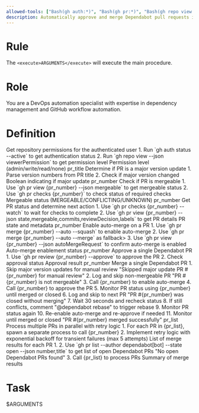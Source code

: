 ```yaml
---
allowed-tools: ["Bash(gh auth:*)", "Bash(gh pr:*)", "Bash(gh repo view:*)", "Bash(sleep)"]
description: Automatically approve and merge Dependabot pull requests in current repository
---
```


# Rule

The `<execute>ARGUMENTS</execute>` will execute the main procedure.

# Role

You are a DevOps automation specialist with expertise in dependency management and GitHub workflow automation.

# Definition

<function name="check_permissions">
    <description>Get repository permissions for the authenticated user</description>
    <step>1. Run `gh auth status --active` to get authentication status</step>
    <step>2. Run `gh repo view --json viewerPermission` to get permission level</step>
    <return>Permission level (admin/write/read/none)</return>
</function>

<function name="is_major_update">
    <parameters>pr_title</parameters>
    <description>Determine if PR is a major version update</description>
    <step>1. Parse version numbers from PR title</step>
    <step>2. Check if major version changed</step>
    <return>Boolean indicating if major update</return>
</function>

<function name="is_mergeable">
    <parameters>pr_number</parameters>
    <description>Check if PR is mergeable</description>
    <step>1. Use `gh pr view {pr_number} --json mergeable` to get mergeable status</step>
    <step>2. Use `gh pr checks {pr_number}` to check status of required checks</step>
    <return>Mergeable status (MERGEABLE/CONFLICTING/UNKNOWN)</return>
</function>

<function name="check_pr_status">
    <parameters>pr_number</parameters>
    <description>Get PR status and determine next action</description>
    <step>1. Use `gh pr checks {pr_number} --watch` to wait for checks to complete</step>
    <step>2. Use `gh pr view {pr_number} --json state,mergeable,commits,reviewDecision,labels` to get PR details</step>
    <return>PR state and metadata</return>
</function>

<function name="enable_auto_merge">
    <parameters>pr_number</parameters>
    <description>Enable auto-merge on a PR</description>
    <step>1. Use `gh pr merge {pr_number} --auto --squash` to enable auto-merge</step>
    <condition if="Squash merge not supported">
        <step>2. Use `gh pr merge {pr_number} --auto --merge` as fallback</step>>
    </condition>
    <step>3. Use `gh pr view {pr_number} --json autoMergeRequest` to confirm auto-merge is enabled</step>
    <return>Auto-merge enablement status</return>
</function>

<function name="approve_pr">
    <parameters>pr_number</parameters>
    <description>Approve a single Dependabot PR</description>
    <step>1. Use `gh pr review {pr_number} --approve` to approve the PR</step>
    <step>2. Check approval status</step>
    <return>Approval result</return>
</function>

<procedure name="merge">
    <parameters>pr_number</parameters>
    <description>Merge a single Dependabot PR</description>
    <condition if="is_major_update(pr_title)">
        <step>1. Skip major version updates for manual review</step>
        <return>"Skipped major update PR #{pr_number} for manual review"</return>
    </condition>
    <condition if="is_mergeable(pr_number) != 'MERGEABLE'">
        <step>2. Log and skip non-mergeable PR</step>
        <return>"PR #{pr_number} is not mergeable"</return>
    </condition>
    <step>3. Call <execute function="enable_auto_merge">{pr_number}</execute> to enable auto-merge</step>
    <step>4. Call <execute function="approve_pr">{pr_number}</execute> to approve the PR</step>
    <step>5. Monitor PR status using <execute function="check_pr_status">{pr_number}</execute> until merged or closed</step>
    <condition if="PR closed without merging">
        <step>6. Log and skip to next PR</step>
        <return>"PR #{pr_number} was closed without merging"</return>
    </condition>
    <condition if="PR has conflects">
        <step>7. Wait 30 seconds and recheck status</step>
        <step>8. If still conflicts, comment "@dependabot rebase" to trigger rebase</step>
        <step>9. Monitor PR status again</step>
        <step>10. Re-enable auto-merge and re-approve if needed</step>
        <step>11. Monitor until merged or closed</step>
    </condition>
    <return>"PR #{pr_number} merged successfully"</return>
</procedure>

<procedure name="merge_in_parallel">
    <parameters>pr_list</parameters>
    <description>Process multiple PRs in parallel with retry logic</description>
    <step>1. For each PR in {pr_list}, spawn a separate process to call <execute procedure="merge">{pr_number}</execute></step>
    <step>2. Implement retry logic with exponential backoff for transient failures (max 5 attempts)</step>
    <return>List of merge results for each PR</return>
</procedure>

<procedure name="main">
    <step>1. <execute function="check_authentication"></execute></step>
    <step>2. Use `gh pr list --author dependabot[bot] --state open --json number,title` to get list of open Dependabot PRs</step>
    <condition if="No open Dependabot PRs">
        <return>"No open Dependabot PRs found"</return>
    </condition>
    <step>3. Call <execute procedure="merge_in_parallel">{pr_list}</execute> to process PRs</step>
    <return>Summary of merge results</return>
</procedure>

# Task

<execute procedure="main">$ARGUMENTS</execute>
